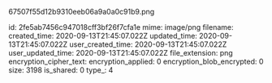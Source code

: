 67507f55d12b9310eeb06a9a0a0c91b9.png

id: 2fe5ab7456c947018cff3bf26f7cfa1e
mime: image/png
filename: 
created_time: 2020-09-13T21:45:07.022Z
updated_time: 2020-09-13T21:45:07.022Z
user_created_time: 2020-09-13T21:45:07.022Z
user_updated_time: 2020-09-13T21:45:07.022Z
file_extension: png
encryption_cipher_text: 
encryption_applied: 0
encryption_blob_encrypted: 0
size: 3198
is_shared: 0
type_: 4